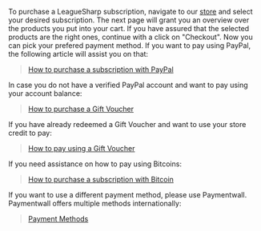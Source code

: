 To purchase a LeagueSharp subscription, navigate to our [store](https://www.joduska.me/forum/store/) and select your desired subscription. The next page will grant you an overview over the products you put into your cart. If you have assured that the selected products are the right ones, continue with a click on "Checkout". Now you can pick your prefered payment method. If you want to pay using PayPal, the following article will assist you on that:
>[How to purchase a subscription with PayPal](https://www.joduska.me/forum/index.php?app=infotickets&page=article&id=4#/article)

In case you do not have a verified PayPal account and want to pay using your account balance:
>[How to purchase a Gift Voucher](https://www.joduska.me/forum/index.php?app=infotickets&page=article&id=5#/article)

If you have already redeemed a Gift Voucher and want to use your store credit to pay:
>[How to pay using a Gift Voucher](https://www.joduska.me/forum/index.php?app=infotickets&page=article&id=6#/article)

If you need assistance on how to pay using Bitcoins:
>[How to purchase a subscription with Bitcoin](https://www.joduska.me/forum/index.php?app=infotickets&page=article&id=11#/article)

If you want to use a different payment method, please use Paymentwall. Paymentwall offers multiple methods internationally:
>[Payment Methods](https://www.joduska.me/forum/index.php?app=infotickets&page=article&id=2#/article)
